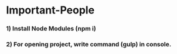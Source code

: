 # Important-People

### 1) Install Node Modules (npm i)
### 2) For opening project, write command (gulp) in console.  
